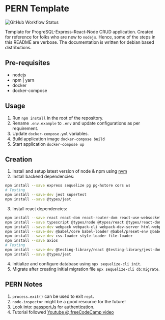 # PERN Template

![GitHub Workflow Status](https://img.shields.io/github/workflow/status/atb00ker/PERNTemplate/CI%20Tests)

Template for ProgreSQL-Express-React-Node CRUD application. Created for reference for folks who are new to `nodejs`. Hence, some of the steps in this README are verbose. The documentation is written for debian based distributions.

## Pre-requisites

- nodejs
- npm | yarn
- docker
- docker-compose

## Usage

1. Run `npm install` in the root of the repository.
2. Rename `.env.example` to `.env` and update configurations as per requirement.
3. Update `docker-compose.yml` variables.
4. Build application image `docker-compose build`
5. Start application `docker-compose up`

## Creation

1. Install and setup latest version of node & npm using [nvm](https://github.com/nvm-sh/nvm#installing-and-updating)
2. Install backend dependencies:

```bash
npm install --save express sequelize pg pg-hstore cors ws
# Testing
npm install --save-dev jest supertest
npm install --save @types/jest
```

3. Install react dependencies:

```bash
npm install --save react react-dom react-router-dom react-use-websocket react-test-renderer
npm install --save typescript @types/node @types/react @types/react-dom @types/jest
npm install --save-dev webpack webpack-cli webpack-dev-server html-webpack-plugin
npm install --save-dev @babel/core babel-loader @babel/preset-env @babel/preset-react @babel/preset-typescript
npm install --save-dev css-loader style-loader file-loader
npm install --save axios
# Testing
npm install --save-dev @testing-library/react @testing-library/jest-dom jest react-test-renderer
npm install --save @types/jest
```

4. Initialize and configure database using `npx sequelize-cli init`.
5. Migrate after creating initial migration file `npx sequelize-cli db:migrate`.

## PERN Notes

1. `process.exit()` can be used to exit `repl`.
2. `node-inspector` might be a good resource for the future!
3. Look into: [passportJs](http://www.passportjs.org/) for authentication.
4. Tutorial followed [Youtube @ freeCodeCamp video](https://www.youtube.com/watch?v=G8uL0lFFoN0)

